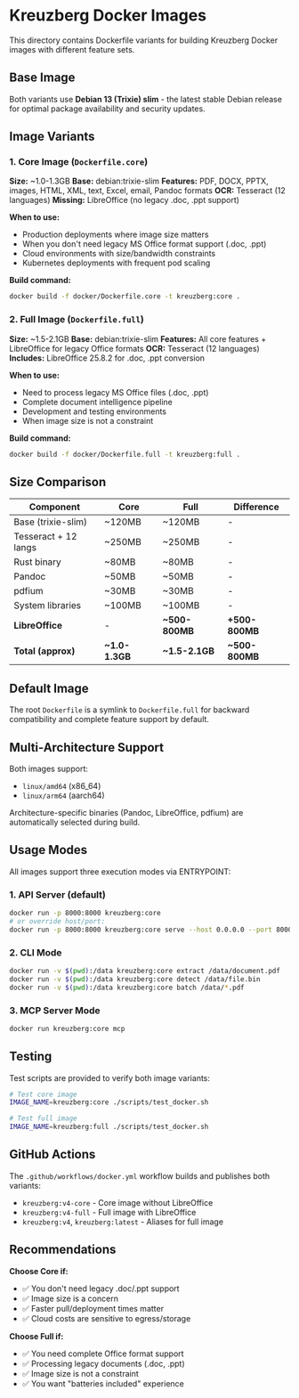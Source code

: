 # Kreuzberg Docker Images

This directory contains Dockerfile variants for building Kreuzberg Docker images with different feature sets.

## Base Image

Both variants use **Debian 13 (Trixie) slim** - the latest stable Debian release for optimal package availability and security updates.

## Image Variants

### 1. Core Image (`Dockerfile.core`)

**Size:** ~1.0-1.3GB
**Base:** debian:trixie-slim
**Features:** PDF, DOCX, PPTX, images, HTML, XML, text, Excel, email, Pandoc formats
**OCR:** Tesseract (12 languages)
**Missing:** LibreOffice (no legacy .doc, .ppt support)

**When to use:**
- Production deployments where image size matters
- When you don't need legacy MS Office format support (.doc, .ppt)
- Cloud environments with size/bandwidth constraints
- Kubernetes deployments with frequent pod scaling

**Build command:**
```bash
docker build -f docker/Dockerfile.core -t kreuzberg:core .
```

### 2. Full Image (`Dockerfile.full`)

**Size:** ~1.5-2.1GB
**Base:** debian:trixie-slim
**Features:** All core features + LibreOffice for legacy Office formats
**OCR:** Tesseract (12 languages)
**Includes:** LibreOffice 25.8.2 for .doc, .ppt conversion

**When to use:**
- Need to process legacy MS Office files (.doc, .ppt)
- Complete document intelligence pipeline
- Development and testing environments
- When image size is not a constraint

**Build command:**
```bash
docker build -f docker/Dockerfile.full -t kreuzberg:full .
```

## Size Comparison

| Component | Core | Full | Difference |
|-----------|------|------|------------|
| Base (trixie-slim) | ~120MB | ~120MB | - |
| Tesseract + 12 langs | ~250MB | ~250MB | - |
| Rust binary | ~80MB | ~80MB | - |
| Pandoc | ~50MB | ~50MB | - |
| pdfium | ~30MB | ~30MB | - |
| System libraries | ~100MB | ~100MB | - |
| **LibreOffice** | - | **~500-800MB** | **+500-800MB** |
| **Total (approx)** | **~1.0-1.3GB** | **~1.5-2.1GB** | **~500-800MB** |

## Default Image

The root `Dockerfile` is a symlink to `Dockerfile.full` for backward compatibility and complete feature support by default.

## Multi-Architecture Support

Both images support:
- `linux/amd64` (x86_64)
- `linux/arm64` (aarch64)

Architecture-specific binaries (Pandoc, LibreOffice, pdfium) are automatically selected during build.

## Usage Modes

All images support three execution modes via ENTRYPOINT:

### 1. API Server (default)
```bash
docker run -p 8000:8000 kreuzberg:core
# or override host/port:
docker run -p 8000:8000 kreuzberg:core serve --host 0.0.0.0 --port 8000
```

### 2. CLI Mode
```bash
docker run -v $(pwd):/data kreuzberg:core extract /data/document.pdf
docker run -v $(pwd):/data kreuzberg:core detect /data/file.bin
docker run -v $(pwd):/data kreuzberg:core batch /data/*.pdf
```

### 3. MCP Server Mode
```bash
docker run kreuzberg:core mcp
```

## Testing

Test scripts are provided to verify both image variants:

```bash
# Test core image
IMAGE_NAME=kreuzberg:core ./scripts/test_docker.sh

# Test full image
IMAGE_NAME=kreuzberg:full ./scripts/test_docker.sh
```

## GitHub Actions

The `.github/workflows/docker.yml` workflow builds and publishes both variants:
- `kreuzberg:v4-core` - Core image without LibreOffice
- `kreuzberg:v4-full` - Full image with LibreOffice
- `kreuzberg:v4`, `kreuzberg:latest` - Aliases for full image

## Recommendations

**Choose Core if:**
- ✅ You don't need legacy .doc/.ppt support
- ✅ Image size is a concern
- ✅ Faster pull/deployment times matter
- ✅ Cloud costs are sensitive to egress/storage

**Choose Full if:**
- ✅ You need complete Office format support
- ✅ Processing legacy documents (.doc, .ppt)
- ✅ Image size is not a constraint
- ✅ You want "batteries included" experience
